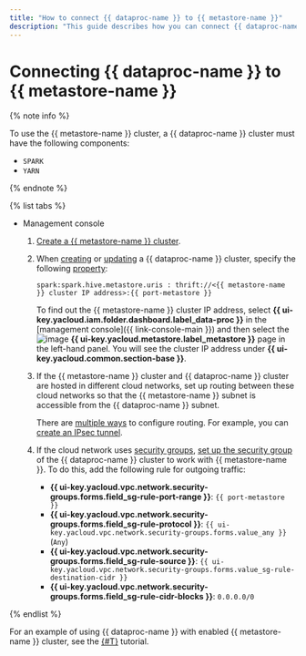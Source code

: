 ```yaml
---
title: "How to connect {{ dataproc-name }} to {{ metastore-name }}"
description: "This guide describes how you can connect {{ dataproc-name }} to {{ metastore-name }}."
---
```


# Connecting {{ dataproc-name }} to {{ metastore-name }}

{% note info %}

To use the {{ metastore-name }} cluster, a {{ dataproc-name }} cluster must have the following components:

* `SPARK`
* `YARN`

{% endnote %}

{% list tabs %}

- Management console

   1. [Create a {{ metastore-name }} cluster](./cluster-create.md).
   1. When [creating](../cluster-create.md) or [updating](../cluster-update.md) a {{ dataproc-name }} cluster, specify the following [property](../../concepts/settings-list.md):

      ```text
      spark:spark.hive.metastore.uris : thrift://<{{ metastore-name }} cluster IP address>:{{ port-metastore }}
      ```

      To find out the {{ metastore-name }} cluster IP address, select **{{ ui-key.yacloud.iam.folder.dashboard.label_data-proc }}** in the [management console]({{ link-console-main }}) and then select the ![image](../../../_assets/data-proc/metastore.svg) **{{ ui-key.yacloud.metastore.label_metastore }}** page in the left-hand panel. You will see the cluster IP address under **{{ ui-key.yacloud.common.section-base }}**.

   1. If the {{ metastore-name }} cluster and {{ dataproc-name }} cluster are hosted in different cloud networks, set up routing between these cloud networks so that the {{ metastore-name }} subnet is accessible from the {{ dataproc-name }} subnet.

      There are [multiple ways](../../../tutorials/routing/index.md) to configure routing. For example, you can [create an IPsec tunnel](../../../tutorials/routing/ipsec-vpn.md).

   1. If the cloud network uses [security groups](../../../vpc/concepts/security-groups.md), [set up the security group](../../../vpc/operations/security-group-add-rule.md) of the {{ dataproc-name }} cluster to work with {{ metastore-name }}. To do this, add the following rule for outgoing traffic:

      * **{{ ui-key.yacloud.vpc.network.security-groups.forms.field_sg-rule-port-range }}**: `{{ port-metastore }}`
      * **{{ ui-key.yacloud.vpc.network.security-groups.forms.field_sg-rule-protocol }}**: `{{ ui-key.yacloud.vpc.network.security-groups.forms.value_any }}` (`Any`)
      * **{{ ui-key.yacloud.vpc.network.security-groups.forms.field_sg-rule-source }}**: `{{ ui-key.yacloud.vpc.network.security-groups.forms.value_sg-rule-destination-cidr }}`
      * **{{ ui-key.yacloud.vpc.network.security-groups.forms.field_sg-rule-cidr-blocks }}**: `0.0.0.0/0`

{% endlist %}

For an example of using {{ dataproc-name }} with enabled {{ metastore-name }} cluster, see the [{#T}](../../tutorials/dataproc-to-dataproc.md) tutorial.
